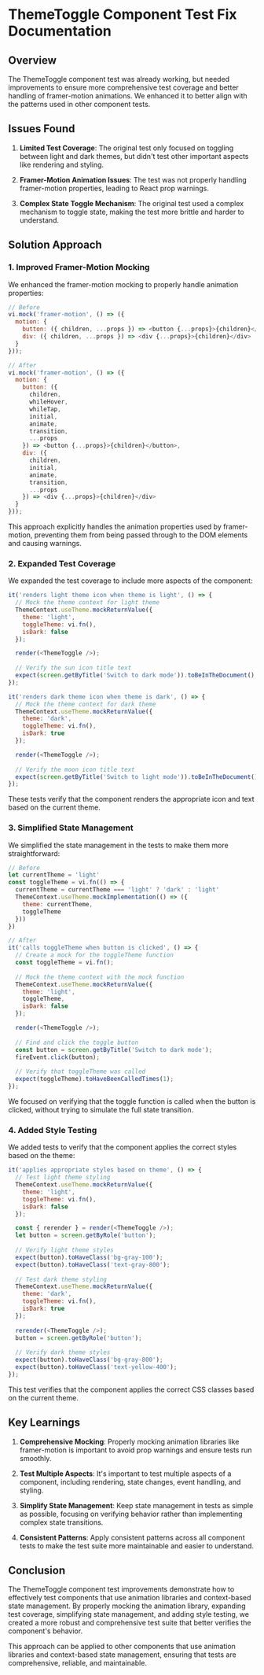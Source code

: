 # ThemeToggle Component Test Fix Documentation

## Overview

The ThemeToggle component test was already working, but needed improvements to ensure more comprehensive test coverage and better handling of framer-motion animations. We enhanced it to better align with the patterns used in other component tests.

## Issues Found

1. **Limited Test Coverage**: The original test only focused on toggling between light and dark themes, but didn't test other important aspects like rendering and styling.

2. **Framer-Motion Animation Issues**: The test was not properly handling framer-motion properties, leading to React prop warnings.

3. **Complex State Toggle Mechanism**: The original test used a complex mechanism to toggle state, making the test more brittle and harder to understand.

## Solution Approach

### 1. Improved Framer-Motion Mocking

We enhanced the framer-motion mocking to properly handle animation properties:

```javascript
// Before
vi.mock('framer-motion', () => ({
  motion: {
    button: ({ children, ...props }) => <button {...props}>{children}</button>,
    div: ({ children, ...props }) => <div {...props}>{children}</div>
  }
}));

// After
vi.mock('framer-motion', () => ({
  motion: {
    button: ({ 
      children, 
      whileHover, 
      whileTap, 
      initial, 
      animate, 
      transition, 
      ...props 
    }) => <button {...props}>{children}</button>,
    div: ({ 
      children, 
      initial, 
      animate, 
      transition, 
      ...props 
    }) => <div {...props}>{children}</div>
  }
}));
```

This approach explicitly handles the animation properties used by framer-motion, preventing them from being passed through to the DOM elements and causing warnings.

### 2. Expanded Test Coverage

We expanded the test coverage to include more aspects of the component:

```javascript
it('renders light theme icon when theme is light', () => {
  // Mock the theme context for light theme
  ThemeContext.useTheme.mockReturnValue({
    theme: 'light',
    toggleTheme: vi.fn(),
    isDark: false
  });

  render(<ThemeToggle />);
  
  // Verify the sun icon title text
  expect(screen.getByTitle('Switch to dark mode')).toBeInTheDocument();
});

it('renders dark theme icon when theme is dark', () => {
  // Mock the theme context for dark theme
  ThemeContext.useTheme.mockReturnValue({
    theme: 'dark',
    toggleTheme: vi.fn(),
    isDark: true
  });

  render(<ThemeToggle />);
  
  // Verify the moon icon title text
  expect(screen.getByTitle('Switch to light mode')).toBeInTheDocument();
});
```

These tests verify that the component renders the appropriate icon and text based on the current theme.

### 3. Simplified State Management

We simplified the state management in the tests to make them more straightforward:

```javascript
// Before
let currentTheme = 'light'
const toggleTheme = vi.fn(() => {
  currentTheme = currentTheme === 'light' ? 'dark' : 'light'
  ThemeContext.useTheme.mockImplementation(() => ({
    theme: currentTheme,
    toggleTheme
  }))
})

// After
it('calls toggleTheme when button is clicked', () => {
  // Create a mock for the toggleTheme function
  const toggleTheme = vi.fn();
  
  // Mock the theme context with the mock function
  ThemeContext.useTheme.mockReturnValue({
    theme: 'light',
    toggleTheme,
    isDark: false
  });

  render(<ThemeToggle />);
  
  // Find and click the toggle button
  const button = screen.getByTitle('Switch to dark mode');
  fireEvent.click(button);
  
  // Verify that toggleTheme was called
  expect(toggleTheme).toHaveBeenCalledTimes(1);
});
```

We focused on verifying that the toggle function is called when the button is clicked, without trying to simulate the full state transition.

### 4. Added Style Testing

We added tests to verify that the component applies the correct styles based on the theme:

```javascript
it('applies appropriate styles based on theme', () => {
  // Test light theme styling
  ThemeContext.useTheme.mockReturnValue({
    theme: 'light',
    toggleTheme: vi.fn(),
    isDark: false
  });

  const { rerender } = render(<ThemeToggle />);
  let button = screen.getByRole('button');
  
  // Verify light theme styles
  expect(button).toHaveClass('bg-gray-100');
  expect(button).toHaveClass('text-gray-800');
  
  // Test dark theme styling
  ThemeContext.useTheme.mockReturnValue({
    theme: 'dark',
    toggleTheme: vi.fn(),
    isDark: true
  });
  
  rerender(<ThemeToggle />);
  button = screen.getByRole('button');
  
  // Verify dark theme styles
  expect(button).toHaveClass('bg-gray-800');
  expect(button).toHaveClass('text-yellow-400');
});
```

This test verifies that the component applies the correct CSS classes based on the current theme.

## Key Learnings

1. **Comprehensive Mocking**: Properly mocking animation libraries like framer-motion is important to avoid prop warnings and ensure tests run smoothly.

2. **Test Multiple Aspects**: It's important to test multiple aspects of a component, including rendering, state changes, event handling, and styling.

3. **Simplify State Management**: Keep state management in tests as simple as possible, focusing on verifying behavior rather than implementing complex state transitions.

4. **Consistent Patterns**: Apply consistent patterns across all component tests to make the test suite more maintainable and easier to understand.

## Conclusion

The ThemeToggle component test improvements demonstrate how to effectively test components that use animation libraries and context-based state management. By properly mocking the animation library, expanding test coverage, simplifying state management, and adding style testing, we created a more robust and comprehensive test suite that better verifies the component's behavior.

This approach can be applied to other components that use animation libraries and context-based state management, ensuring that tests are comprehensive, reliable, and maintainable.